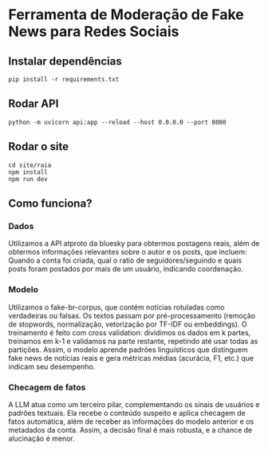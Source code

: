 # Ferramenta de Moderação de Fake News para Redes Sociais

## Instalar dependências
`pip install -r requirements.txt`
## Rodar API
`python -m uvicorn api:app --reload --host 0.0.0.0 --port 8000`
## Rodar o site
```
cd site/raia
npm install
npm run dev
```

## Como funciona?
### Dados
Utilizamos a API atproto da bluesky para obtermos postagens reais, além de obtermos informações relevantes sobre o autor e os posts, que incluem: Quando a conta foi criada, qual o ratio de seguidores/seguindo e quais posts foram postados por mais de um usuário, indicando coordenação.

### Modelo
Utilizamos o fake-br-corpus, que contém notícias rotuladas como verdadeiras ou falsas. Os textos passam por pré-processamento (remoção de stopwords, normalização, vetorização por TF-IDF ou embeddings). O treinamento é feito com cross validation: dividimos os dados em k partes, treinamos em k-1 e validamos na parte restante, repetindo até usar todas as partições. Assim, o modelo aprende padrões linguísticos que distinguem fake news de notícias reais e gera métricas médias (acurácia, F1, etc.) que indicam seu desempenho.

### Checagem de fatos
A LLM atua como um terceiro pilar, complementando os sinais de usuários e padrões textuais. Ela recebe o conteúdo suspeito e aplica checagem de fatos automática, além de receber as informações do modelo anterior e os metadados da conta. Assim, a decisão final é mais robusta, e a chance de alucinação é menor.